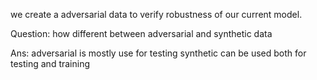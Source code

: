 
we create a adversarial data to verify robustness of our current model.

Question:
how different between adversarial and synthetic data

Ans:
adversarial is mostly use for testing 
synthetic can be used both for testing and training